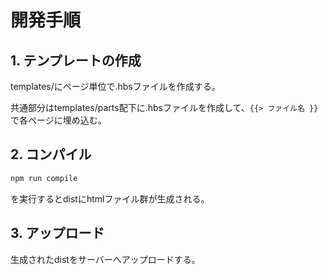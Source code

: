 # 開発手順

## 1. テンプレートの作成

templates/にページ単位で.hbsファイルを作成する。

共通部分はtemplates/parts配下に.hbsファイルを作成して、`{{> ファイル名 }}`で各ページに埋め込む。

## 2. コンパイル

```sh
npm run compile
```
を実行するとdistにhtmlファイル群が生成される。

## 3. アップロード

生成されたdistをサーバーへアップロードする。